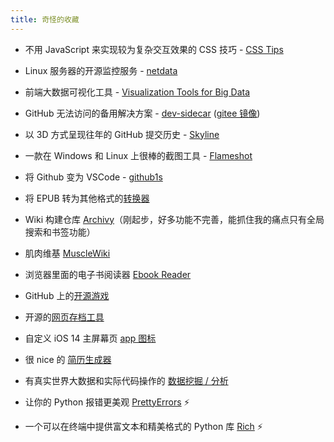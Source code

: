 ```yaml
---
title: 奇怪的收藏
---
```


- 不用 JavaScript 来实现较为复杂交互效果的 CSS 技巧 - [CSS Tips](https://markodenic.com/css-tips/)

- Linux 服务器的开源监控服务 - [netdata](https://github.com/netdata/netdata)

- 前端大数据可视化工具 - [Visualization Tools for Big Data](https://itnext.io/visualization-tools-for-big-data-c3361241a67e)

- GitHub 无法访问的备用解决方案 - [dev-sidecar](https://github.com/docmirror/dev-sidecar) ([gitee 镜像](https://gitee.com/docmirror/dev-sidecar))

- 以 3D 方式呈现往年的 GitHub 提交历史 - [Skyline](https://skyline.github.com/)

- 一款在 Windows 和 Linux 上很棒的截图工具 - [Flameshot](https://github.com/flameshot-org/flameshot)

- 将 Github 变为 VSCode - [github1s](https://github.com/conwnet/github1s)

- 将 EPUB 转为其他格式的[转换器](https://epub.to/)

- Wiki 构建仓库 [Archivy](https://github.com/archivy/archivy/)（刚起步，好多功能不完善，能抓住我的痛点只有全局搜索和书签功能）

- 肌肉维基 [MuscleWiki](https://musclewiki.com/)

- 浏览器里面的电子书阅读器 [Ebook Reader](https://www.loudreader.com/)

- GitHub 上的[开源游戏](https://github.com/leereilly/games)

- 开源的[网页存档工具](https://github.com/ArchiveBox/ArchiveBox)

- 自定义 iOS 14 主屏幕页 [app 图标](https://myicon.io/)

- 很 nice 的 [简历生成器](https://github.com/salomonelli/best-resume-ever)

- 有真实世界大数据和实际代码操作的 [数据挖掘 / 分析](https://github.com/TurboWay/bigdata_analyse)

- 让你的 Python 报错更美观 [PrettyErrors](https://github.com/onelivesleft/PrettyErrors) :zap:

- 一个可以在终端中提供富文本和精美格式的 Python 库 [Rich](https://github.com/willmcgugan/rich) :zap:
